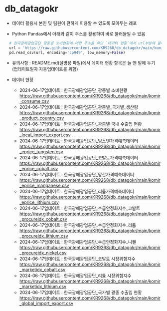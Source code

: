 # db_datagokr

* 데이터 활용시 본인 및 팀원이 편하게 이용할 수 있도록 모아두는 레포

* Python Pandas에서 아래와 같이 주소를 활용하여 바로 불러들일 수 있음
```python
  # 한국광해광업공단_광종별 소비현황에 대한 주소를 하단 `데이터 현황`에서 url부분에 붙여넣기
  url = 'https://raw.githubusercontent.com/KR9268/db_datagokr/main/komir_consume.csv'
  pd.read_csv(url, encoding='cp949', low_memory=False)
```

* 유의사항 : README.md(설명용 파일)에서 데이터 현황 항목은 늘 맨 밑에 두기 
  (업데이트일자 자동업데이트를 위함)

* 데이터 현황

  *  2024-06-17업데이트 : 한국광해광업공단_광종별 소비현황
https://raw.githubusercontent.com/KR9268/db_datagokr/main/komir_consume.csv
  *  2024-06-17업데이트 : 한국광해광업공단_광종별_국가별_생산량
https://raw.githubusercontent.com/KR9268/db_datagokr/main/komir_product_country.csv
  *  2024-06-17업데이트 : 한국광해광업공단_광종별 국내 수출입 현황
https://raw.githubusercontent.com/KR9268/db_datagokr/main/komir_local_import_export.csv
  *  2024-06-17업데이트 : 한국광해광업공단_텅스텐가격예측데이터
https://raw.githubusercontent.com/KR9268/db_datagokr/main/komir_eprice_tungsten.csv
  *  2024-06-17업데이트 : 한국광해광업공단_코발트가격예측데이터
https://raw.githubusercontent.com/KR9268/db_datagokr/main/komir_eprice_cobalt.csv
  *  2024-06-17업데이트 : 한국광해광업공단_망간가격예측데이터
https://raw.githubusercontent.com/KR9268/db_datagokr/main/komir_eprice_manganese.csv
  *  2024-06-17업데이트 : 한국광해광업공단_리튬가격예측데이터
https://raw.githubusercontent.com/KR9268/db_datagokr/main/komir_eprice_lithium.csv
  *  2024-06-17업데이트 : 한국광해광업공단_수급안정화지수_코발트
https://raw.githubusercontent.com/KR9268/db_datagokr/main/komir_procureidx_cobalt.csv
  *  2024-06-17업데이트 : 한국광해광업공단_수급안정화지수_리튬 
https://raw.githubusercontent.com/KR9268/db_datagokr/main/komir_procureidx_lithium.csv
  *  2024-06-17업데이트 : 한국광해광업공단_수급안정화지수_니켈
https://raw.githubusercontent.com/KR9268/db_datagokr/main/komir_procureidx_nickel.csv
  *  2024-06-17업데이트 : 한국광해광업공단_코발트 시장위험지수
https://raw.githubusercontent.com/KR9268/db_datagokr/main/komir_marketidx_cobalt.csv
  *  2024-06-17업데이트 : 한국광해광업공단_리튬 시장위험지수
https://raw.githubusercontent.com/KR9268/db_datagokr/main/komir_marketidx_lithium.csv
  *  2024-06-17업데이트 : 한국광해광업공단_국가별 광종 수출입 현황
https://raw.githubusercontent.com/KR9268/db_datagokr/main/komir_global_import_export.csv
